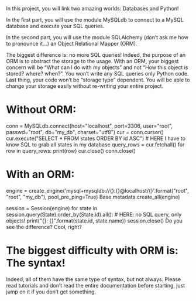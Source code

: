 In this project, you will link two amazing worlds: Databases and Python!

In the first part, you will use the module MySQLdb to connect to a MySQL database and execute your SQL queries.

In the second part, you will use the module SQLAlchemy (don’t ask me how to pronounce it…) an Object Relational Mapper (ORM).

The biggest difference is: no more SQL queries! Indeed, the purpose of an ORM is to abstract the storage to the usage. With an ORM, your biggest concern will be “What can I do with my objects” and not “How this object is stored? where? when?”. You won’t write any SQL queries only Python code. Last thing, your code won’t be “storage type” dependent. You will be able to change your storage easily without re-writing your entire project.

# Without ORM:

conn = MySQLdb.connect(host="localhost", port=3306, user="root", passwd="root", db="my_db", charset="utf8")
cur = conn.cursor()
cur.execute("SELECT * FROM states ORDER BY id ASC") # HERE I have to know SQL to grab all states in my database
query_rows = cur.fetchall()
for row in query_rows:
    print(row)
cur.close()
conn.close()

# With an ORM:

engine = create_engine('mysql+mysqldb://{}:{}@localhost/{}'.format("root", "root", "my_db"), pool_pre_ping=True)
Base.metadata.create_all(engine)

session = Session(engine)
for state in session.query(State).order_by(State.id).all(): # HERE: no SQL query, only objects!
    print("{}: {}".format(state.id, state.name))
session.close()
Do you see the difference? Cool, right?

# The biggest difficulty with ORM is: The syntax!
Indeed, all of them have the same type of syntax, but not always. Please read tutorials and don’t read the entire documentation before starting, just jump on it if you don’t get something.
